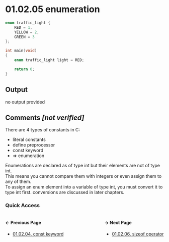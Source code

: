 # 01.02.05 enumeration

```c
enum traffic_light {
    RED = 1,
    YELLOW = 2,
    GREEN = 3
};

int main(void)
{
    enum traffic_light light = RED;

    return 0;
}

```

## Output

no output provided

## Comments *[not verified]*

There are 4 types of constants in C:

*    literal constants
*    define preprocessor
*    const keyword
* => enumeration

Enumerations are declared as of type int but their elements are not of type int.  
This means you cannot compare them with integers or even assign them to any of them.  
To assign an enum element into a variable of type int, you must convert it to type int first.
conversions are discussed in later chapters.

### Quick Access

<div class="quick_access">
<div class="previous_page" style="float:left">

#### &#8592; Previous Page

* [01.02.04. const keyword](./../../01.the_basics/02.variables_constants/04.const.md)

</div>
<div class="next_page" style="float:right">

#### &#8594; Next Page

* [01.02.06. sizeof operator](./../../01.the_basics/02.variables_constants/06.sizeof.md)

</div>
</div>
